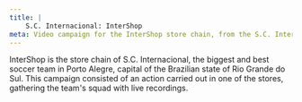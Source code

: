 ```yaml
---
title: |
    S.C. Internacional: InterShop
meta: Video campaign for the InterShop store chain, from the S.C. Internacional soccer team.
---
```

InterShop is the store chain of S.C. Internacional, the biggest and best soccer team in Porto Alegre, capital of the Brazilian state of Rio Grande do Sul. This campaign consisted of an action carried out in one of the stores, gathering the team's squad with live recordings.
